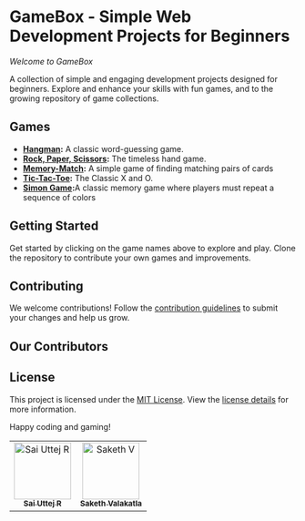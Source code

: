 <h1>GameBox - Simple Web Development Projects for Beginners</h1>

<p><em>Welcome to GameBox</em></p>
<p>A collection of simple and engaging development projects designed for beginners. Explore and enhance your skills with fun
    games, and to the growing repository of game collections.</p>

<h2 id="games">Games</h2>
<ul>
    <li><strong><a href="/hangman/index.html">Hangman</a>:</strong> A classic word-guessing game.</li>
    <li><strong><a href="/rock-paper-scissors/index.html">Rock, Paper, Scissors</a>:</strong> The timeless hand game.</li>
    <li><strong><a href="/memory-match/index.html">Memory-Match</a>:</strong> A simple game of finding matching pairs of cards</li>
    <li><strong><a href="/tic-tac-toe/index.html">Tic-Tac-Toe</a>:</strong> The Classic X and O.</li>
    <li><strong><a href="/Simon game/index.html">Simon Game</a>:</strong>A classic memory game where players must repeat a sequence of colors</li>


</ul> <!-- Add more games as needed -->
<h2 id="getting-started">Getting Started</h2>
<p>Get started by clicking on the game names above to explore and play. Clone the repository to contribute your own
    games and improvements.</p>
<h2 id="contributing">Contributing</h2>
<p>We welcome contributions! Follow the <a href="CONTRIBUTING.md">contribution guidelines</a> to submit your changes and
    help us grow.</p>

<div>
<h2>Our Contributors </h2>
<table>
<tr>
    <td align="center">
        <a href="https://github.com/Sai-Uttej-R">
            <img src="https://avatars.githubusercontent.com/u/95533451?v=4" width="100;" alt="Sai Uttej R"/>
            <br />
            <sub><b>Sai Uttej R</b></sub>
        </a>
    </td>
    <td align="center">
        <a href="https://github.com/sakethvalakatla">
            <img src="https://avatars.githubusercontent.com/u/144155780?v=4" width="100;" alt="Saketh V"/>
            <br />
            <sub><b>Saketh Valakatla</b></sub>
        </a>
    </td>
</tr>
</div>

<div>
<h2 id="license">License</h2>
<p>This project is licensed under the <a href="LICENSE.md">MIT License</a>. View the <a href="LICENSE.md">license
        details</a> for more information.</p>
<p>Happy coding and gaming!</p>
</div>
